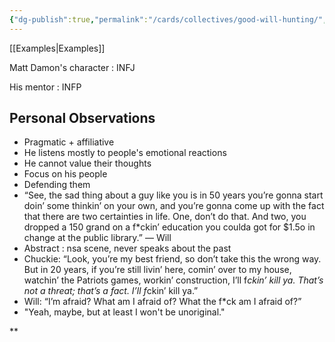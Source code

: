 ```yaml
---
{"dg-publish":true,"permalink":"/cards/collectives/good-will-hunting/","noteIcon":"","created":"2022-12-23T05:30:34.100+01:00","updated":"2023-01-14T00:48:13.470+01:00"}
---
```


[[Examples\|Examples]]

Matt Damon's character : INFJ

His mentor : INFP 

## Personal Observations

-   Pragmatic + affiliative
-   He listens mostly to people's emotional reactions
-   He cannot value their thoughts
-   Focus on his people
-   Defending them  
-   “See, the sad thing about a guy like you is in 50 years you’re gonna start doin’ some thinkin’ on your own, and you’re gonna come up with the fact that there are two certainties in life. One, don’t do that. And two, you dropped a 150 grand on a f*ckin’ education you coulda got for $1.5o in change at the public library.” — Will  
-   Abstract : nsa scene, never speaks about the past  
-   Chuckie: “Look, you’re my best friend, so don’t take this the wrong way. But in 20 years, if you’re still livin’ here, comin’ over to my house, watchin’ the Patriots games, workin’ construction, I’ll f*ckin’ kill ya. That’s not a threat; that’s a fact. I’ll f*ckin’ kill ya.”  
-   Will: “I’m afraid? What am I afraid of? What the f*ck am I afraid of?”  
-   "Yeah, maybe, but at least I won't be unoriginal."
    

**